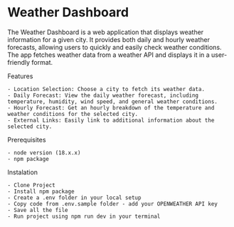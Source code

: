 # Weather Dashboard

The Weather Dashboard is a web application that displays weather information for a given city. It provides both daily and hourly weather forecasts, allowing users to quickly and easily check weather conditions. The app fetches weather data from a weather API and displays it in a user-friendly format.

Features

    - Location Selection: Choose a city to fetch its weather data.
    - Daily Forecast: View the daily weather forecast, including temperature, humidity, wind speed, and general weather conditions.
    - Hourly Forecast: Get an hourly breakdown of the temperature and weather conditions for the selected city.
    - External Links: Easily link to additional information about the selected city.

Prerequisites

    - node version (18.x.x)
    - npm package

Instalation

    - Clone Project
    - Install npm package
    - Create a .env folder in your local setup
    - Copy code from .env.sample folder - add your OPENWEATHER API key
    - Save all the file
    - Run project using npm run dev in your terminal
